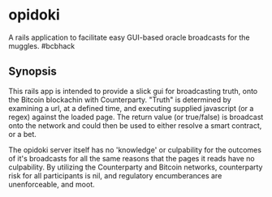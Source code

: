  opidoki
=================
A rails application to facilitate easy GUI-based oracle broadcasts for the 
muggles. #bcbhack

## Synopsis
This rails app is intended to provide a slick gui for broadcasting truth, onto 
the Bitcoin blockachin with Counterparty. "Truth" is determined by examining a 
url, at a defined time, and executing supplied javascript (or a regex) against 
the loaded page. The return value (or true/false) is broadcast onto the network
and could then be used to either resolve a smart contract, or a bet. 

The opidoki server itself has no 'knowledge' or culpability for the outcomes of
it's broadcasts for all the same reasons that the pages it reads have no culpability.
By utilizing the Counterparty and Bitcoin networks, counterparty risk for all 
participants is nil, and regulatory encumberances are unenforceable, and moot.
